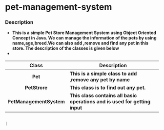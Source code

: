 # pet-management-system

### Description
- **This is a simple Pet Store Management System using Object Oriented Concept in Java. We can manage the information of the pets by using name,age,breed.We can also add ,remove and find any pet in this store. The description of the classes is given below**
- 
| **Class**        |                                                                                          **Description**                                                                                         |
|:------------------:|------------------------------------------------------------------------------------------------------------------------------------------------------------------------------------------------|
| **Pet**            | **This is a simple class to add ,remove any pet by name** 
| **PetStrore**      | **This class is to find out any pet.**  
| **PetManagementSystem**  | **This class contains all basic operations and is used for getting input**|       

                                                                                                                                                        |
